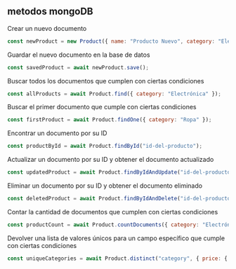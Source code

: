 ## metodos mongoDB

 Crear un nuevo documento
 
```js
const newProduct = new Product({ name: "Producto Nuevo", category: "Electrónica", price: 599, imgURL: "imagen.jpg" });
```
 Guardar el nuevo documento en la base de datos
 
```js
const savedProduct = await newProduct.save();
```

 Buscar todos los documentos que cumplen con ciertas condiciones
 
```js
const allProducts = await Product.find({ category: "Electrónica" });
```

 Buscar el primer documento que cumple con ciertas condiciones
 
```js
const firstProduct = await Product.findOne({ category: "Ropa" });
```

 Encontrar un documento por su ID
 
```js
const productById = await Product.findById("id-del-producto");
```

 Actualizar un documento por su ID y obtener el documento actualizado
 
```js
const updatedProduct = await Product.findByIdAndUpdate("id-del-producto", { price: 699 }, { new: true });
```

 Eliminar un documento por su ID y obtener el documento eliminado
 
```js
const deletedProduct = await Product.findByIdAndDelete("id-del-producto");
```

 Contar la cantidad de documentos que cumplen con ciertas condiciones
 
```js
const productCount = await Product.countDocuments({ category: "Electrónica" });
```

 Devolver una lista de valores únicos para un campo específico que cumple con ciertas condiciones
 
```js
const uniqueCategories = await Product.distinct("category", { price: { $gt: 500 } });
```
